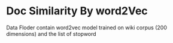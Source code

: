 # Doc Similarity By word2Vec 
Data Floder contain word2vec model trained on wiki corpus (200 dimensions) and the list of stopword
